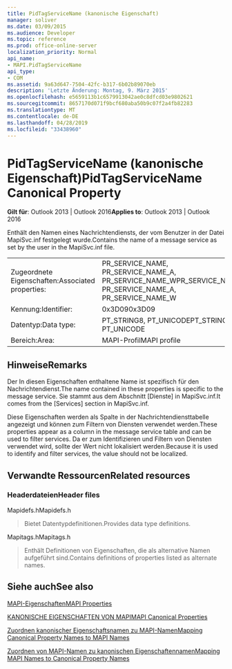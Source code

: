 ```yaml
---
title: PidTagServiceName (kanonische Eigenschaft)
manager: soliver
ms.date: 03/09/2015
ms.audience: Developer
ms.topic: reference
ms.prod: office-online-server
localization_priority: Normal
api_name:
- MAPI.PidTagServiceName
api_type:
- COM
ms.assetid: 9a63d647-7504-42fc-b317-6b02b89070eb
description: 'Letzte Änderung: Montag, 9. März 2015'
ms.openlocfilehash: e5659113b1c6579913042ae0c8dfcd03e9802621
ms.sourcegitcommit: 8657170d071f9bcf680aba50b9c07f2a4fb82283
ms.translationtype: MT
ms.contentlocale: de-DE
ms.lasthandoff: 04/28/2019
ms.locfileid: "33438960"
---
```

# <a name="pidtagservicename-canonical-property"></a><span data-ttu-id="b380e-103">PidTagServiceName (kanonische Eigenschaft)</span><span class="sxs-lookup"><span data-stu-id="b380e-103">PidTagServiceName Canonical Property</span></span>

  
  
<span data-ttu-id="b380e-104">**Gilt für**: Outlook 2013 | Outlook 2016</span><span class="sxs-lookup"><span data-stu-id="b380e-104">**Applies to**: Outlook 2013 | Outlook 2016</span></span> 
  
<span data-ttu-id="b380e-105">Enthält den Namen eines Nachrichtendiensts, der vom Benutzer in der Datei MapiSvc.inf festgelegt wurde.</span><span class="sxs-lookup"><span data-stu-id="b380e-105">Contains the name of a message service as set by the user in the MapiSvc.inf file.</span></span>
  
|||
|:-----|:-----|
|<span data-ttu-id="b380e-106">Zugeordnete Eigenschaften:</span><span class="sxs-lookup"><span data-stu-id="b380e-106">Associated properties:</span></span>  <br/> |<span data-ttu-id="b380e-107">PR_SERVICE_NAME, PR_SERVICE_NAME_A, PR_SERVICE_NAME_W</span><span class="sxs-lookup"><span data-stu-id="b380e-107">PR_SERVICE_NAME, PR_SERVICE_NAME_A, PR_SERVICE_NAME_W</span></span>  <br/> |
|<span data-ttu-id="b380e-108">Kennung:</span><span class="sxs-lookup"><span data-stu-id="b380e-108">Identifier:</span></span>  <br/> |<span data-ttu-id="b380e-109">0x3D09</span><span class="sxs-lookup"><span data-stu-id="b380e-109">0x3D09</span></span>  <br/> |
|<span data-ttu-id="b380e-110">Datentyp:</span><span class="sxs-lookup"><span data-stu-id="b380e-110">Data type:</span></span>  <br/> |<span data-ttu-id="b380e-111">PT_STRING8, PT_UNICODE</span><span class="sxs-lookup"><span data-stu-id="b380e-111">PT_STRING8, PT_UNICODE</span></span>  <br/> |
|<span data-ttu-id="b380e-112">Bereich:</span><span class="sxs-lookup"><span data-stu-id="b380e-112">Area:</span></span>  <br/> |<span data-ttu-id="b380e-113">MAPI-Profil</span><span class="sxs-lookup"><span data-stu-id="b380e-113">MAPI profile</span></span>  <br/> |
   
## <a name="remarks"></a><span data-ttu-id="b380e-114">Hinweise</span><span class="sxs-lookup"><span data-stu-id="b380e-114">Remarks</span></span>

<span data-ttu-id="b380e-115">Der In diesen Eigenschaften enthaltene Name ist spezifisch für den Nachrichtendienst.</span><span class="sxs-lookup"><span data-stu-id="b380e-115">The name contained in these properties is specific to the message service.</span></span> <span data-ttu-id="b380e-116">Sie stammt aus dem Abschnitt [Dienste] in MapiSvc.inf.</span><span class="sxs-lookup"><span data-stu-id="b380e-116">It comes from the [Services] section in MapiSvc.inf.</span></span>
  
<span data-ttu-id="b380e-117">Diese Eigenschaften werden als Spalte in der Nachrichtendiensttabelle angezeigt und können zum Filtern von Diensten verwendet werden.</span><span class="sxs-lookup"><span data-stu-id="b380e-117">These properties appear as a column in the message service table and can be used to filter services.</span></span> <span data-ttu-id="b380e-118">Da er zum Identifizieren und Filtern von Diensten verwendet wird, sollte der Wert nicht lokalisiert werden.</span><span class="sxs-lookup"><span data-stu-id="b380e-118">Because it is used to identify and filter services, the value should not be localized.</span></span>
  
## <a name="related-resources"></a><span data-ttu-id="b380e-119">Verwandte Ressourcen</span><span class="sxs-lookup"><span data-stu-id="b380e-119">Related resources</span></span>

### <a name="header-files"></a><span data-ttu-id="b380e-120">Headerdateien</span><span class="sxs-lookup"><span data-stu-id="b380e-120">Header files</span></span>

<span data-ttu-id="b380e-121">Mapidefs.h</span><span class="sxs-lookup"><span data-stu-id="b380e-121">Mapidefs.h</span></span>
  
> <span data-ttu-id="b380e-122">Bietet Datentypdefinitionen.</span><span class="sxs-lookup"><span data-stu-id="b380e-122">Provides data type definitions.</span></span>
    
<span data-ttu-id="b380e-123">Mapitags.h</span><span class="sxs-lookup"><span data-stu-id="b380e-123">Mapitags.h</span></span>
  
> <span data-ttu-id="b380e-124">Enthält Definitionen von Eigenschaften, die als alternative Namen aufgeführt sind.</span><span class="sxs-lookup"><span data-stu-id="b380e-124">Contains definitions of properties listed as alternate names.</span></span>
    
## <a name="see-also"></a><span data-ttu-id="b380e-125">Siehe auch</span><span class="sxs-lookup"><span data-stu-id="b380e-125">See also</span></span>



[<span data-ttu-id="b380e-126">MAPI-Eigenschaften</span><span class="sxs-lookup"><span data-stu-id="b380e-126">MAPI Properties</span></span>](mapi-properties.md)
  
[<span data-ttu-id="b380e-127">KANONISCHE EIGENSCHAFTEN VON MAPI</span><span class="sxs-lookup"><span data-stu-id="b380e-127">MAPI Canonical Properties</span></span>](mapi-canonical-properties.md)
  
[<span data-ttu-id="b380e-128">Zuordnen kanonischer Eigenschaftsnamen zu MAPI-Namen</span><span class="sxs-lookup"><span data-stu-id="b380e-128">Mapping Canonical Property Names to MAPI Names</span></span>](mapping-canonical-property-names-to-mapi-names.md)
  
[<span data-ttu-id="b380e-129">Zuordnen von MAPI-Namen zu kanonischen Eigenschaftennamen</span><span class="sxs-lookup"><span data-stu-id="b380e-129">Mapping MAPI Names to Canonical Property Names</span></span>](mapping-mapi-names-to-canonical-property-names.md)

